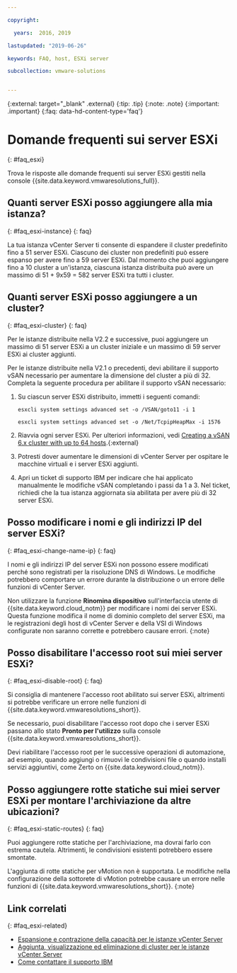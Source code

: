 ```yaml
---

copyright:

  years:  2016, 2019

lastupdated: "2019-06-26"

keywords: FAQ, host, ESXi server

subcollection: vmware-solutions


---
```


{:external: target="_blank" .external}
{:tip: .tip}
{:note: .note}
{:important: .important}
{:faq: data-hd-content-type='faq'}

# Domande frequenti sui server ESXi
{: #faq_esxi}

Trova le risposte alle domande frequenti sui server ESXi gestiti nella console {{site.data.keyword.vmwaresolutions_full}}.

## Quanti server ESXi posso aggiungere alla mia istanza?
{: #faq_esxi-instance}
{: faq}

La tua istanza vCenter Server ti consente di espandere il cluster predefinito fino a 51 server ESXi. Ciascuno dei cluster non predefiniti può essere espanso per avere fino a 59 server ESXi. Dal momento che puoi aggiungere fino a 10 cluster a un'istanza, ciascuna istanza distribuita può avere un massimo di 51 + 9x59 = 582 server ESXi tra tutti i cluster.

## Quanti server ESXi posso aggiungere a un cluster?
{: #faq_esxi-cluster}
{: faq}

Per le istanze distribuite nella V2.2 e successive, puoi aggiungere un massimo di 51 server ESXi a un cluster iniziale e un massimo di 59 server ESXi ai cluster aggiunti.

Per le istanze distribuite nella V2.1 o precedenti, devi abilitare il supporto vSAN necessario per aumentare la dimensione del cluster a più di 32. Completa la seguente procedura per abilitare il supporto vSAN necessario:

1. Su ciascun server ESXi distribuito, immetti i seguenti comandi:

   `esxcli system settings advanced set -o /VSAN/goto11 -i 1`

   `esxcli system settings advanced set -o /Net/TcpipHeapMax -i 1576`

2. Riavvia ogni server ESXi. Per ulteriori informazioni, vedi [Creating a vSAN 6.x cluster with up to 64 hosts](https://kb.vmware.com/s/article/2110081).{:external}
3. Potresti dover aumentare le dimensioni di vCenter Server per ospitare le macchine virtuali e i server ESXi aggiunti.
4. Apri un ticket di supporto IBM per indicare che hai applicato manualmente le modifiche vSAN completando i passi da 1 a 3. Nel ticket, richiedi che la tua istanza aggiornata sia abilitata per avere più di 32 server ESXi.

## Posso modificare i nomi e gli indirizzi IP del server ESXi?
{: #faq_esxi-change-name-ip}
{: faq}

I nomi e gli indirizzi IP del server ESXi non possono essere modificati perché sono registrati per la risoluzione DNS di Windows. Le modifiche potrebbero comportare un errore durante la distribuzione o un errore delle funzioni di vCenter Server.

Non utilizzare la funzione **Rinomina dispositivo** sull'interfaccia utente di {{site.data.keyword.cloud_notm}} per modificare i nomi dei server ESXi. Questa funzione modifica il nome di dominio completo del server ESXi, ma le registrazioni degli host di vCenter Server e della VSI di Windows configurate non saranno corrette e potrebbero causare errori.
{:note}

## Posso disabilitare l'accesso root sui miei server ESXi?
{: #faq_esxi-disable-root}
{: faq}

Si consiglia di mantenere l'accesso root abilitato sui server ESXi, altrimenti si potrebbe verificare un errore nelle funzioni di {{site.data.keyword.vmwaresolutions_short}}.

Se necessario, puoi disabilitare l'accesso root dopo che i server ESXi passano allo stato **Pronto per l'utilizzo** sulla console {{site.data.keyword.vmwaresolutions_short}}.

Devi riabilitare l'accesso root per le successive operazioni di automazione, ad esempio, quando aggiungi o rimuovi le condivisioni file o quando installi servizi aggiuntivi, come Zerto on {{site.data.keyword.cloud_notm}}.

## Posso aggiungere rotte statiche sui miei server ESXi per montare l'archiviazione da altre ubicazioni?
{: #faq_esxi-static-routes}
{: faq}

Puoi aggiungere rotte statiche per l'archiviazione, ma dovrai farlo con estrema cautela. Altrimenti, le condivisioni esistenti potrebbero essere smontate.

L'aggiunta di rotte statiche per vMotion non è supportata. Le modifiche nella configurazione della sottorete di vMotion potrebbe causare un errore nelle funzioni di {{site.data.keyword.vmwaresolutions_short}}.
{:note}

## Link correlati
{: #faq_esxi-related}

* [Espansione e contrazione della capacità per le istanze vCenter Server](/docs/services/vmwaresolutions/vcenter?topic=vmware-solutions-vc_addingremovingservers)
* [Aggiunta, visualizzazione ed eliminazione di cluster per le istanze vCenter Server](/docs/services/vmwaresolutions?topic=vmware-solutions-vc_hybrid_addingviewingclusters#vc_hybrid_addingviewingclusters)
* [Come contattare il supporto IBM](/docs/services/vmwaresolutions/vmonic?topic=vmware-solutions-trbl_support)
